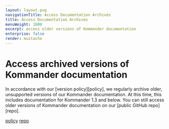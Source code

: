 ```yaml
---
layout: layout.pug
navigationTitle: Access Documentation Archives
title: Access Documentation Archives
menuWeight: 1000
excerpt: access older versions of Kommander documentation
enterprise: false
render: mustache
---
```

# Access archived versions of Kommander documentation

In accordance with our [version policy][policy], we regularly archive older, unsupported versions of our Kommander documentation. At this time, this includes documentation for Kommander 1.3 and below. You can still access older versions of Kommander documentation on our [public GitHub repo][repo].

[policy](/dkp/kommander/latest/version-policy/)
[repo](https://github.com/mesosphere/dcos-docs-site/tree/archive/pages/dkp/kommander)
